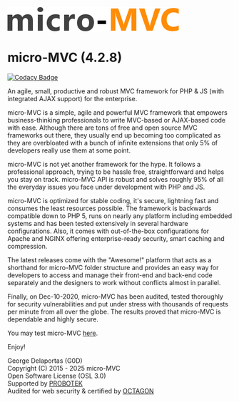![alt tag](https://github.com/g0d/micro-MVC/blob/master/site/pix/micro_mvc.png)

# micro-MVC (4.2.8)

[![Codacy Badge](https://app.codacy.com/project/badge/Grade/889562a17e174c438fd56d35780822b0)](https://app.codacy.com/gh/g0d/micro-MVC/dashboard)

An agile, small, productive and robust MVC framework for PHP & JS (with integrated AJAX support) for the enterprise.

micro-MVC is a simple, agile and powerful MVC framework that empowers business-thinking professionals to write MVC-based or 
AJAX-based code with ease. Although there are tons of free and open source MVC frameworks out there, they 
usually end up becoming too complicated as they are overbloated with a bunch of infinite extensions that only 
5% of developers really use them at some point.

micro-MVC is not yet another framework for the hype. It follows a professional approach, trying to be hassle free, straightforward and helps you stay on track. micro-MVC API is robust 
and solves roughly 95% of all the everyday issues you face under development with PHP and JS.

micro-MVC is optimized for stable coding, it's secure, lightning fast and consumes the least resources possible.
The framework is backwards compatible down to PHP 5, runs on nearly any platform including embedded systems and has been 
tested extensively in several hardware configurations. Also, it comes with out-of-the-box configurations for Apache and NGINX 
offering enterprise-ready security, smart caching and compression.

The latest releases come with the "Awesome!" platform that acts as a shorthand for micro-MVC folder structure and provides an easy way 
for developers to access and manage their front-end and back-end code separately and the designers to work without conflicts almost in parallel.

Finally, on Dec-10-2020, micro-MVC has been audited, tested thoroughly for security vulnerabilities and put under stress with 
thousands of requests per minute from all over the globe. The results proved that micro-MVC is dependable and highly secure.

You may test micro-MVC [here](https://micro-mvc.co/).

Enjoy!

George Delaportas (G0D)  
Copyright (C) 2015 - 2025 micro-MVC  
Open Software License (OSL 3.0)  
Supported by [PROBOTEK](https://probotek.eu/)  
Audited for web security & certified by [OCTAGON](https://octagonsec.gr/)
